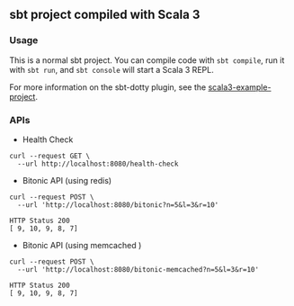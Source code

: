 ## sbt project compiled with Scala 3

### Usage

This is a normal sbt project. You can compile code with `sbt compile`, run it with `sbt run`, and `sbt console` will start a Scala 3 REPL.

For more information on the sbt-dotty plugin, see the
[scala3-example-project](https://github.com/scala/scala3-example-project/blob/main/README.md).

### APIs

* Health Check
```shell
curl --request GET \
  --url http://localhost:8080/health-check
```

* Bitonic API (using redis)
```shell
curl --request POST \
  --url 'http://localhost:8080/bitonic?n=5&l=3&r=10'
  
HTTP Status 200
[ 9, 10, 9, 8, 7]
```

* Bitonic API (using memcached  )
```shell
curl --request POST \
  --url 'http://localhost:8080/bitonic-memcached?n=5&l=3&r=10'
  
HTTP Status 200
[ 9, 10, 9, 8, 7]
```